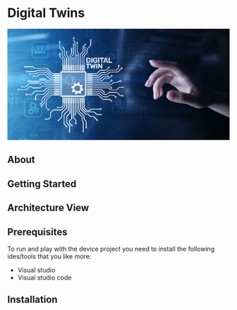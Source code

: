# Digital Twins

![Digital Twins](./../images/digital-twin.jpg)

## About

## Getting Started

## Architecture View

## Prerequisites

To run and play with the device project you need to install the following ides/tools that you like more:

* Visual studio
* Visual studio code

## Installation
